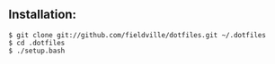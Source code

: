 Installation:
------------

```
$ git clone git://github.com/fieldville/dotfiles.git ~/.dotfiles
$ cd .dotfiles
$ ./setup.bash
```
